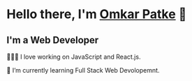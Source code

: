 # Hello there, I'm [Omkar Patke](https://omkar-patke.netlify.app/) 👋 
 ## I'm a Web Developer 

👨🏻‍💻 I love working on JavaScript and React.js.


🌱 I’m currently learning Full Stack Web Devolopemnt.


<!--


Here are some ideas to get you started:

- 🔭 I’m currently working on ...
- 🌱 I’m currently learning ...
- 👯 I’m looking to collaborate on ...
- 🤔 I’m looking for help with ...
- 💬 Ask me about ...
- 📫 How to reach me: ...
- 😄 Pronouns: ...
- ⚡ Fun fact: ...
-->
